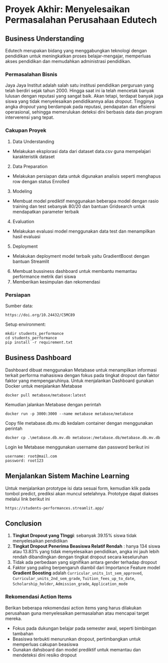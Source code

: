 
# Proyek Akhir: Menyelesaikan Permasalahan Perusahaan Edutech

  

## Business Understanding

Edutech merupakan bidang yang menggabungkan teknologi dengan pendidikan untuk meningkatkan proses belajar-mengajar, memperluas akses pendidikan dan memudahkan administrasi pendidikan.

### Permasalahan Bisnis
Jaya Jaya Institut adalah salah satu institusi pendidikan perguruan yang telah berdiri sejak tahun 2000. Hingga saat ini ia telah mencetak banyak lulusan dengan reputasi yang sangat baik. Akan tetapi, terdapat banyak juga siswa yang tidak menyelesaikan pendidikannya alias _dropout_.
Tingginya angka _dropout_ yang berdampak pada reputasi, pendapatan dan efisiensi operasional, sehingga memerulukan deteksi dini berbasis data dan program interverensi yang tepat.
  
### Cakupan Proyek

1. Data Understanding 
- Melakukan eksplorasi data dari dataset data.csv guna mempelajari karakteristik dataset
2. Data Preparation 
- Melakukan persiapan data untuk digunakan analisis seperti menghapus row dengan status Enrolled 
3. Modeling 
- Membuat model prediktif menggunakan beberapa model dengan rasio training dan test sebanyak 80/20 dan bantuan Gridsearch untuk mendapatkan parameter terbaik
4. Evaluation 
- Melakukan evaluasi model menggunakan data test dan menampilkan hasil evaluasi
5. Deployment 
- Melakukan deployment model terbaik yaitu GradientBoost dengan bantuan Streamlit
6. Membuat bussiness dashboard untuk membantu memantau performance metrik dari siswa
7. Memberikan kesimpulan dan rekomendasi

### Persiapan

Sumber data: 
```
https://doi.org/10.24432/C5MC89
```

Setup environment:
```
mkdir students_performance
cd students_performance
pip install -r requirement.txt
```
 

## Business Dashboard

Dashboard dibuat menggunakan Metabase untuk menampilkan informasi terkait performa mahasiswa dengan fokus pada tingkat dropout dan faktor faktor yang mempengaruhinya.
Untuk menjalankan Dashboard gunakan Docker untuk menjalankan Metabase
```
docker pull metabase/metabase:latest
```
Kemudian jalankan Metabase dengan perintah
```
docker run -p 3000:3000 --name metabase metabase/metabase
```
Copy file metabase.db.mv.db kedalam container dengan menggunakan perintah
```
docker cp .\metabase.db.mv.db metabase:/metabase.db/metabase.db.mv.db
```
Login ke Metabase menggunakan username dan password berikut ini
```
username: root@mail.com
password: root123
```
  

## Menjalankan Sistem Machine Learning

Untuk menjalankan prototype isi data sesuai form, kemudian klik pada tombol predict, prediksi akan muncul setelahnya.  Prototype dapat diakses melalui link berikut ini

```
https://students-performances.streamlit.app/
```

  

## Conclusion
1. __Tingkat Dropout yang TInggi__: sebanyak 39.15% siswa tidak menyelesaikan pendidikan
2. __Tingkat Dropout Penerima Beasiswa Relatif Rendah__ : hanya 134 siswa atau 13.83% yang tidak menyelesaikan pendidikan, angka ini jauh lebih rendah dibandingkan dengan tingkat dropout secara keseluruhan
3. Tidak ada perbedaan yang signifikan antara gender terhadap dropout
4. Faktor yang paling berpengaruh diambil dari Importance Feature model __Gradient Boosting__ adalah `Curricular_units_1st_sem_approved`, `Curricular_units_2nd_sem_grade`, `Tuition_fees_up_to_date`, `Scholarship_holder`, `Admission_grade`, `Application_mode`

### Rekomendasi Action Items

Berikan beberapa rekomendasi action items yang harus dilakukan perusahaan guna menyelesaikan permasalahan atau mencapai target mereka.

- Fokus pada dukungan belajar pada semester awal, seperti bimbingan tambahan
- Beasiswa terbukti menurunkan dropout, pertimbangkan untuk memperluas cakupan beasiswa
- Gunakan dahsboard dan model prediktif untuk memantau dan mendeteksi dini resiko dropout